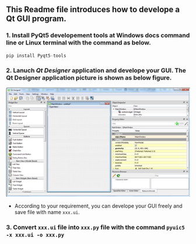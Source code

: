## This Readme file introduces how to develope a Qt GUI program.

### 1. Install PyQt5 developement tools at Windows docs command line or Linux terminal with the command as below.
```python
pip install Pyqt5-tools
```
### 2. Lanuch *Qt Designer* application and develope your GUI. The **Qt Designer** application picture is shown as below figure.
![Qt Desiger GUI](https://github.com/weizhangccnu/Python_Script/blob/master/PyQt_Testing/Img/QT_Designer_GUI.PNG)
  - According to your requirement, you can develope your GUI freely and save file with name `xxx.ui`.

### 3. Convert `xxx.ui` file into `xxx.py` file with the command `pyuic5 -x xxx.ui -o xxx.py`
